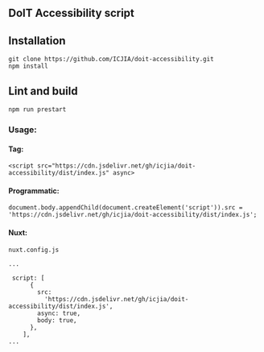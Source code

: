 ## DoIT Accessibility script

## Installation

```
git clone https://github.com/ICJIA/doit-accessibility.git
npm install
```

## Lint and build

`npm run prestart`

### Usage:

#### Tag:

`<script src="https://cdn.jsdelivr.net/gh/icjia/doit-accessibility/dist/index.js" async>`

#### Programmatic:

```
document.body.appendChild(document.createElement('script')).src = 'https://cdn.jsdelivr.net/gh/icjia/doit-accessibility/dist/index.js';
```

#### Nuxt:

`nuxt.config.js`

```
...

 script: [
      {
        src:
          'https://cdn.jsdelivr.net/gh/icjia/doit-accessibility/dist/index.js',
        async: true,
        body: true,
      },
    ],
...

```
